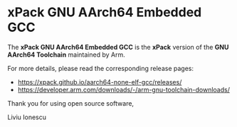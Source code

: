 # xPack GNU AArch64 Embedded GCC

The **xPack GNU AArch64 Embedded GCC**
is the **xPack** version of the **GNU AArch64 Toolchain**
maintained by Arm.

For more details, please read the corresponding release pages:

- <https://xpack.github.io/aarch64-none-elf-gcc/releases/>
- <https://developer.arm.com/downloads/-/arm-gnu-toolchain-downloads/>

Thank you for using open source software,

Liviu Ionescu
